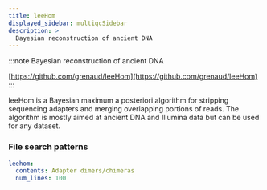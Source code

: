 ```yaml
---
title: leeHom
displayed_sidebar: multiqcSidebar
description: >
  Bayesian reconstruction of ancient DNA
---
```


<!--
~~~~~ DO NOT EDIT ~~~~~
This file is autogenerated from the MultiQC module python docstring.
Do not edit the markdown, it will be overwritten.

File path for the source of this content: multiqc/modules/leehom/leehom.py
~~~~~~~~~~~~~~~~~~~~~~~
-->

:::note
Bayesian reconstruction of ancient DNA

[https://github.com/grenaud/leeHom](https://github.com/grenaud/leeHom)
:::

leeHom is a Bayesian maximum a posteriori algorithm for stripping
sequencing adapters and merging overlapping portions of reads.
The algorithm is mostly aimed at ancient DNA and Illumina data but
can be used for any dataset.

### File search patterns

```yaml
leehom:
  contents: Adapter dimers/chimeras
  num_lines: 100
```
